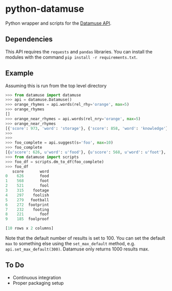 # python-datamuse

Python wrapper and scripts for the [Datamuse API](http://datamuse.com/api/).

## Dependencies

This API requires the `requests` and `pandas` libraries. You can install the modules with the command `pip install -r requirements.txt`.

## Example

Assuming this is run from the top level directory
```python
>>> from datamuse import datamuse
>>> api = datamuse.Datamuse()
>>> orange_rhymes = api.words(rel_rhy='orange', max=5)
>>> orange_rhymes
[]
>>> orange_near_rhymes = api.words(rel_nry='orange', max=5)
>>> orange_near_rhymes
[{'score': 973, 'word': 'storage'}, {'score': 858, 'word': 'knowledge'}, {'score': 615, 'word': 'homage'}, {'score': 560, 'word': 'warrant'}]
>>>
>>>
>>> foo_complete = api.suggest(s='foo', max=10)
>>> foo_complete
[{u'score': 626, u'word': u'food'}, {u'score': 568, u'word': u'foot'}, {u'score': 520, u'word': u'fool'}, {u'score': 315, u'word': u'footage'}, {u'score': 297, u'word': u'foolish'}, {u'score': 279, u'word': u'football'}, {u'score': 272, u'word': u'footprint'}, {u'score': 232, u'word': u'footing'}, {u'score': 221, u'word': u'foof'}, {u'score': 185, u'word': u'foolproof'}]
>>> from datamuse import scripts
>>> foo_df = scripts.dm_to_df(foo_complete)
>>> foo_df
   score       word
0    626       food
1    568       foot
2    521       fool
3    315    footage
4    297    foolish
5    279   football
6    272  footprint
7    232    footing
8    221       foof
9    185  foolproof

[10 rows x 2 columns]
```

Note that the default number of results is set to 100. You can set the default `max` to something else using the `set_max_default` method, e.g. `api.set_max_default(300)`. Datamuse only returns 1000 results max.

## To Do

* Continuous integration
* Proper packaging setup
